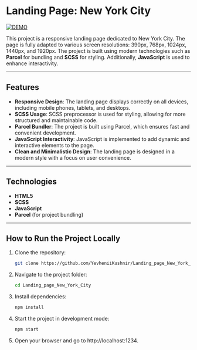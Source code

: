 # Landing Page: New York City

[![DEMO](https://img.shields.io/badge/DEMO-Live%20Site-blue)](https://YevheniiKushnir.github.io/Landing_page_New_York_City/)

This project is a responsive landing page dedicated to New York City. The page is fully adapted to various screen resolutions: 390px, 768px, 1024px, 1440px, and 1920px. The project is built using modern technologies such as **Parcel** for bundling and **SCSS** for styling. Additionally, **JavaScript** is used to enhance interactivity.

---

## Features

- **Responsive Design**: The landing page displays correctly on all devices, including mobile phones, tablets, and desktops.
- **SCSS Usage**: SCSS preprocessor is used for styling, allowing for more structured and maintainable code.
- **Parcel Bundler**: The project is built using Parcel, which ensures fast and convenient development.
- **JavaScript Interactivity**: JavaScript is implemented to add dynamic and interactive elements to the page.
- **Clean and Minimalistic Design**: The landing page is designed in a modern style with a focus on user convenience.

---

## Technologies

- **HTML5**
- **SCSS**
- **JavaScript**
- **Parcel** (for project bundling)

---

## How to Run the Project Locally

1. Clone the repository:
   ```bash
   git clone https://github.com/YevheniiKushnir/Landing_page_New_York_City.git
2. Navigate to the project folder:
   ```bash
   cd Landing_page_New_York_City
3. Install dependencies:
   ```bash
   npm install
4. Start the project in development mode:
   ```bash
   npm start
5. Open your browser and go to http://localhost:1234.
